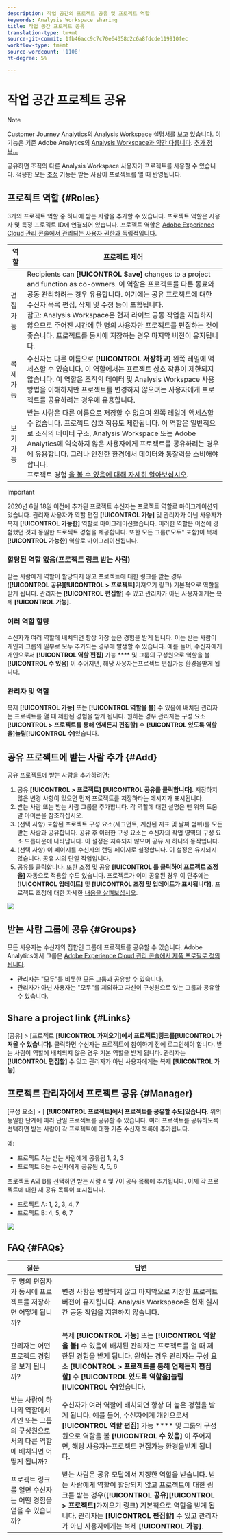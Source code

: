 ```yaml
---
description: 작업 공간의 프로젝트 공유 및 프로젝트 역할
keywords: Analysis Workspace sharing
title: 작업 공간 프로젝트 공유
translation-type: tm+mt
source-git-commit: 1fb46acc9c7c70e64058d2c6a8fdcde119910fec
workflow-type: tm+mt
source-wordcount: '1108'
ht-degree: 5%

---
```



# 작업 공간 프로젝트 공유

>[!NOTE]
>
>Customer Journey Analytics의 Analysis Workspace 설명서를 보고 있습니다. 이 기능은 기존 Adobe Analytics의 [Analysis Workspace과 약간 다릅니다](https://docs.adobe.com/content/help/ko-KR/analytics/analyze/analysis-workspace/home.html). [추가 정보...](/help/getting-started/cja-aa.md)

공유하면 조직의 다른 Analysis Workspace 사용자가 프로젝트를 사용할 수 있습니다. 적용한 모든 [조정](curate.md) 기능은 받는 사람이 프로젝트를 열 때 반영됩니다.

## 프로젝트 역할 {#Roles}

3개의 프로젝트 역할 중 하나에 받는 사람을 추가할 수 있습니다. 프로젝트 역할은 사용자 및 특정 프로젝트 ID에 연결되어 있습니다. 프로젝트 역할은 [Adobe Experience Cloud 관리 콘솔에서 관리되는 사용자 권한과 독립적입니다](https://docs.adobe.com/content/help/ko-KR/core-services/interface/manage-users-and-products/admin-getting-started.html).

| 역할 | 프로젝트 제어 |
|---|---|
| 편집 가능 | Recipients can **[!UICONTROL Save]** changes to a project and function as co-owners. 이 역할은 프로젝트를 다른 동료와 공동 관리하려는 경우 유용합니다. 여기에는 공유 프로젝트에 대한 수신자 목록 편집, 삭제 및 수정 등이 포함됩니다. <br>참고: Analysis Workspace은 현재 라이브 공동 작업을 지원하지 않으므로 주어진 시간에 한 명의 사용자만 프로젝트를 편집하는 것이 좋습니다. 프로젝트를 동시에 저장하는 경우 마지막 버전이 유지됩니다. |
| 복제 가능 | 수신자는 다른 이름으로 **[!UICONTROL 저장하고]** 왼쪽 레일에 액세스할 수 있습니다. 이 역할에서는 프로젝트 상호 작용이 제한되지 않습니다. 이 역할은 조직의 데이터 및 Analysis Workspace 사용 방법을 이해하지만 프로젝트를 변경하지 않으려는 사용자에게 프로젝트를 공유하려는 경우에 유용합니다. |
| 보기 가능 | 받는 사람은 다른 이름으로 저장할 수 없으며 왼쪽 레일에 액세스할 수 없습니다. 프로젝트 상호 작용도 제한됩니다. 이 역할은 일반적으로 조직의 데이터 구조, Analysis Workspace 또는 Adobe Analytics에 익숙하지 않은 사용자에게 프로젝트를 공유하려는 경우에 유용합니다. 그러나 안전한 환경에서 데이터와 통찰력을 소비해야 합니다.<br>프로젝트 경험 [을 볼 수 있음에 대해 자세히 알아보십시오](/help/analysis-workspace/curate-share/view-only-projects.md). |

>[!IMPORTANT]
> 2020년 6월 18일 이전에 추가된 프로젝트 수신자는 프로젝트 역할로 마이그레이션되었습니다. 관리자 사용자가 역할 편집 **[!UICONTROL 가능]** 및 관리자가 아닌 사용자가 복제 **[!UICONTROL 가능한]** 역할로 마이그레이션했습니다. 이러한 역할은 이전에 경험했던 것과 동일한 프로젝트 경험을 제공합니다. 또한 모든 그룹(&quot;모두&quot; 포함)이 복제 **[!UICONTROL 가능한]** 역할로 마이그레이션됩니다.

### 할당된 역할 없음(프로젝트 링크 받는 사람)

받는 사람에게 역할이 할당되지 않고 프로젝트에 대한 링크를 받는 경우(**[!UICONTROL 공유][!UICONTROL > 프로젝트]**&#x200B;가져오기 링크) 기본적으로 역할을 받게 됩니다. 관리자는 **[!UICONTROL 편집할]** 수 있고 관리자가 아닌 사용자에게는 복제 **[!UICONTROL 가능]**.

### 여러 역할 할당

수신자가 여러 역할에 배치되면 항상 가장 높은 경험을 받게 됩니다. 이는 받는 사람이 개인과 그룹의 일부로 모두 추가되는 경우에 발생할 수 있습니다. 예를 들어, 수신자에게 개인으로서 **[!UICONTROL 역할 편집]** 가능 **** 및 그룹의 구성원으로 역할을 볼 **[!UICONTROL 수 있음]** 이 주어지면, 해당 사용자는프로젝트 편집가능 환경을받게 됩니다.

### 관리자 및 역할

복제 **[!UICONTROL 가능]** 또는 **[!UICONTROL 역할을 볼]** 수 있음에 배치된 관리자는 프로젝트를 열 때 제한된 경험을 받게 됩니다. 원하는 경우 관리자는 구성 요소 **[!UICONTROL > 프로젝트를 통해 언제든지 편집할]** 수 **[!UICONTROL 있도록 역할을]늘릴[!UICONTROL 수]**&#x200B;있습니다.

## 공유 프로젝트에 받는 사람 추가 {#Add}

공유 프로젝트에 받는 사람을 추가하려면:

1. 공유 **[!UICONTROL > 프로젝트]** **[!UICONTROL 공유를 클릭합니다]**.
저장하지 않은 변경 사항이 있으면 먼저 프로젝트를 저장하라는 메시지가 표시됩니다.
1. 받는 사람 또는 받는 사람 그룹을 추가합니다.
각 역할에 대한 설명은 맨 위의 도움말 아이콘을 참조하십시오.
1. (선택 사항) 포함된 프로젝트 구성 요소(세그먼트, 계산된 지표 및 날짜 범위)를 모든 받는 사람과 공유합니다.
공유 후 이러한 구성 요소는 수신자의 작업 영역의 구성 요소 드롭다운에 나타납니다. 이 설정은 지속되지 않으며 공유 시 하나의 동작입니다.
1. (선택 사항) 이 페이지를 수신자의 랜딩 페이지로 설정합니다.
이 설정은 유지되지 않습니다. 공유 시의 단일 작업입니다.
1. 공유를 클릭합니다.
또한 조정 및 공유 **[!UICONTROL 를 클릭하여 프로젝트 조정을]** 자동으로 적용할 수도 있습니다. 프로젝트가 이미 공유된 경우 이 단추에는 **[!UICONTROL 업데이트]** 및 **[!UICONTROL 조정 및 업데이트가 표시됩니다]**. 프로젝트 조정에 대한 자세한 [내용을 살펴보십시오](https://docs.adobe.com/content/help/en/analytics-platform/using/cja-workspace/curate-share/curate.html).

![](assets/share-proj-modal.png)

## 받는 사람 그룹에 공유 {#Groups}

모든 사용자는 수신자의 집합인 그룹에 프로젝트를 공유할 수 있습니다. Adobe Analytics에서 그룹은 [Adobe Experience Cloud 관리 콘솔에서 제품 프로필로 정의됩니다](https://docs.adobe.com/content/help/ko-KR/core-services/interface/manage-users-and-products/admin-getting-started.html).

* 관리자는 &quot;모두&quot;를 비롯한 모든 그룹과 공유할 수 있습니다.
* 관리자가 아닌 사용자는 &quot;모두&quot;를 제외하고 자신이 구성원으로 있는 그룹과 공유할 수 있습니다.

## Share a project link {#Links}

[공유] > [프로젝트 **[!UICONTROL 가져오기]에서 프로젝트]링크를[!UICONTROL 가져올 수 있습니다]**. 클릭하면 수신자는 프로젝트에 참여하기 전에 로그인해야 합니다. 받는 사람이 역할에 배치되지 않은 경우 기본 역할을 받게 됩니다. 관리자는 **[!UICONTROL 편집할]** 수 있고 관리자가 아닌 사용자에게는 복제 **[!UICONTROL 가능]**.

## 프로젝트 관리자에서 프로젝트 공유 {#Manager}

[구성 요소] > [ **[!UICONTROL 프로젝트]에서 프로젝트를 공유할 수도]있습니다**. 위의 동일한 단계에 따라 단일 프로젝트를 공유할 수 있습니다.  여러 프로젝트를 공유하도록 선택하면 받는 사람이 각 프로젝트에 대한 기존 수신자 목록에 추가됩니다.

예:

* 프로젝트 A는 받는 사람에게 공유됨 1, 2, 3
* 프로젝트 B는 수신자에게 공유됨 4, 5, 6

프로젝트 A와 B를 선택하면 받는 사람 4 및 7이 공유 목록에 추가됩니다. 이제 각 프로젝트에 대한 새 공유 목록이 표시됩니다.

* 프로젝트 A: 1, 2, 3, 4, 7
* 프로젝트 B: 4, 5, 6, 7

![](assets/mult-proj-sharing.png)

## FAQ {#FAQs}

| 질문 | 답변 |
|---|---|
| 두 명의 편집자가 동시에 프로젝트를 저장하면 어떻게 됩니까? | 변경 사항은 병합되지 않고 마지막으로 저장한 프로젝트 버전이 유지됩니다. Analysis Workspace은 현재 실시간 공동 작업을 지원하지 않습니다. |
| 관리자는 어떤 프로젝트 경험을 보게 됩니까? | 복제 **[!UICONTROL 가능]** 또는 **[!UICONTROL 역할을 볼]** 수 있음에 배치된 관리자는 프로젝트를 열 때 제한된 경험을 받게 됩니다. 원하는 경우 관리자는 구성 요소 **[!UICONTROL > 프로젝트를 통해 언제든지 편집할]** 수 **[!UICONTROL 있도록 역할을]늘릴[!UICONTROL 수]**&#x200B;있습니다. |
| 받는 사람이 하나의 역할에서 개인 또는 그룹의 구성원으로서의 다른 역할에 배치되면 어떻게 됩니까? | 수신자가 여러 역할에 배치되면 항상 더 높은 경험을 받게 됩니다. 예를 들어, 수신자에게 개인으로서 **[!UICONTROL 역할 편집]** 가능 **** 및 그룹의 구성원으로 역할을 볼 **[!UICONTROL 수 있음]** 이 주어지면, 해당 사용자는프로젝트 편집가능 환경을받게 됩니다. |
| 프로젝트 링크를 열면 수신자는 어떤 경험을 얻을 수 있습니까? | 받는 사람은 공유 모달에서 지정한 역할을 받습니다. 받는 사람에게 역할이 할당되지 않고 프로젝트에 대한 링크를 받는 경우(**[!UICONTROL 공유][!UICONTROL > 프로젝트]**&#x200B;가져오기 링크) 기본적으로 역할을 받게 됩니다. 관리자는 **[!UICONTROL 편집할]** 수 있고 관리자가 아닌 사용자에게는 복제 **[!UICONTROL 가능]**. |

